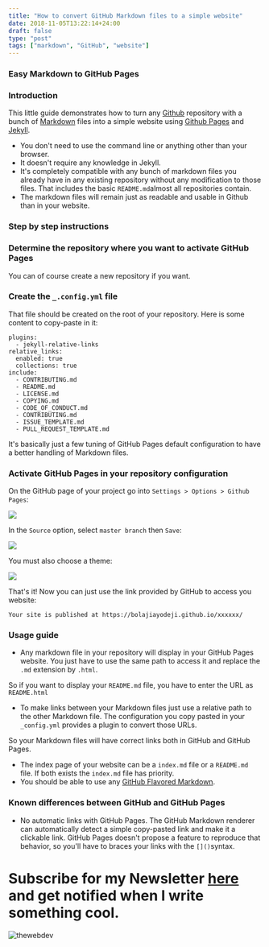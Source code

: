 ```yaml
---
title: "How to convert GitHub Markdown files to a simple website"
date: 2018-11-05T13:22:14+24:00
draft: false
type: "post"
tags: ["markdown", "GitHub", "website"]
---
```


### Easy Markdown to GitHub Pages

### Introduction

This little guide demonstrates how to turn any [Github](https://github.com/)
repository with a bunch of [Markdown](https://en.wikipedia.org/wiki/Markdown)
files into a simple website using [Github Pages](https://pages.github.com/) and
[Jekyll](https://jekyllrb.com/).


* You don't need to use the command line or anything other than your browser.
* It doesn't require any knowledge in Jekyll.
* It's completely compatible with any bunch of markdown files you already have in
any existing repository without any modification to those files. That includes
the basic `README.md`almost all repositories contain.
* The markdown files will remain just as readable and usable in Github than in
your website.

### Step by step instructions

### Determine the repository where you want to activate GitHub Pages

You can of course create a new repository if you want.

### Create the `_.config.yml` file

That file should be created on the root of your repository. Here is some content
to copy-paste in it:

```
plugins:
  - jekyll-relative-links
relative_links:
  enabled: true
  collections: true
include:
  - CONTRIBUTING.md
  - README.md
  - LICENSE.md
  - COPYING.md
  - CODE_OF_CONDUCT.md
  - CONTRIBUTING.md
  - ISSUE_TEMPLATE.md
  - PULL_REQUEST_TEMPLATE.md
```


It's basically just a few tuning of GitHub Pages default configuration to have
a better handling of Markdown files.

### Activate GitHub Pages in your repository configuration

On the GitHub page of your project go into `Settings > Options > Github Pages`:

![](https://cdn-images-1.medium.com/max/880/0*eZBV54NOulDlzKy8.png)

In the `Source` option, select `master branch` then `Save`:

![](https://cdn-images-1.medium.com/max/880/0*H972YMaFG9Gfiolm.png)

You must also choose a theme:

![](https://cdn-images-1.medium.com/max/880/0*zdXm2jwli-YMIBAh.png)

That's it! Now you can just use the link provided by GitHub to access you
website:

    Your site is published at https://bolajiayodeji.github.io/xxxxxx/

### Usage guide

* Any markdown file in your repository will display in your GitHub Pages website.
You just have to use the same path to access it and replace the `.md` extension
by `.html`.

So if you want to display your `README.md` file, you have to enter the URL as
`README.html`

* To make links between your Markdown files just use a relative path to the other
Markdown file. The configuration you copy pasted in your `_config.yml` provides
a plugin to convert those URLs.

So your Markdown files will have correct links both in GitHub and GitHub Pages.

* The index page of your website can be a `index.md` file or a `README.md` file.
If both exists the `index.md` file has priority.
* You should be able to use any [GitHub Flavored
Markdown](https://guides.github.com/features/mastering-markdown/).

### Known differences between GitHub and GitHub Pages

* No automatic links with GitHub Pages. The GitHub Markdown renderer can
automatically detect a simple copy-pasted link and make it a clickable link.
GitHub Pages doesn't propose a feature to reproduce that behavior, so you'll
have to braces your links with the `[]()`syntax.


# Subscribe for my Newsletter [here](https://eepurl.com/geCCfL) and get notified when I write something cool.

![thewebdev](https://res.cloudinary.com/iambeejayayo/image/upload/c_scale,w_100/v1547954566/fav-500.png)